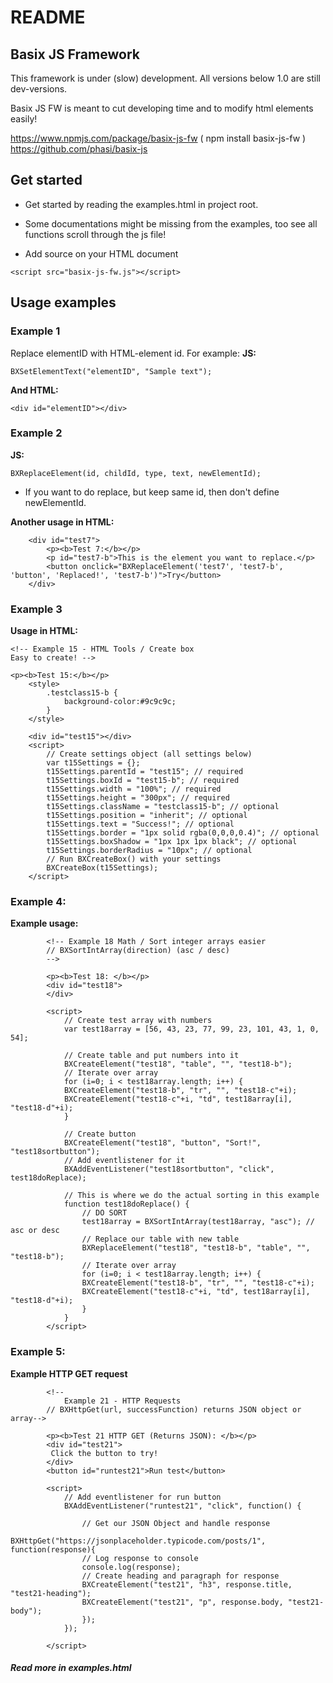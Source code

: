 # README #


## Basix JS Framework ##

This framework is under (slow) development. All versions below 1.0 are still dev-versions.

Basix JS FW is meant to cut developing time and to modify html elements easily!

https://www.npmjs.com/package/basix-js-fw ( npm install basix-js-fw )
https://github.com/phasi/basix-js

## Get started ##

- Get started by reading the examples.html in project root.
- Some documentations might be missing from the examples, too see all functions scroll through the js file!

- Add source on your HTML document
```
<script src="basix-js-fw.js"></script>
```


## Usage examples ##


### Example 1

Replace elementID with HTML-element id. For example:
**JS:**
```
BXSetElementText("elementID", "Sample text");
```
**And HTML:**
```
<div id="elementID"></div>
```

### Example 2

**JS:**
```
BXReplaceElement(id, childId, type, text, newElementId);
```

- If you want to do replace, but keep same id, then don't define newElementId.

**Another usage in HTML:**
```
    <div id="test7">
        <p><b>Test 7:</b></p>
        <p id="test7-b">This is the element you want to replace.</p>
        <button onclick="BXReplaceElement('test7', 'test7-b', 'button', 'Replaced!', 'test7-b')">Try</button>
    </div>
```

### Example 3

**Usage in HTML:**
```
<!-- Example 15 - HTML Tools / Create box
Easy to create! -->

<p><b>Test 15:</b></p>
	<style>
		.testclass15-b {
			background-color:#9c9c9c;
		}
	</style>
	
	<div id="test15"></div>
	<script>
		// Create settings object (all settings below)
		var t15Settings = {};
		t15Settings.parentId = "test15"; // required
 		t15Settings.boxId = "test15-b"; // required
 		t15Settings.width = "100%"; // required
 		t15Settings.height = "300px"; // required
		t15Settings.className = "testclass15-b"; // optional
		t15Settings.position = "inherit"; // optional
		t15Settings.text = "Success!"; // optional
 		t15Settings.border = "1px solid rgba(0,0,0,0.4)"; // optional
 		t15Settings.boxShadow = "1px 1px 1px black"; // optional
 		t15Settings.borderRadius = "10px"; // optional
		// Run BXCreateBox() with your settings
		BXCreateBox(t15Settings);
	</script>
```

### Example 4:

**Example usage:**
```
		<!-- Example 18 Math / Sort integer arrays easier 
		// BXSortIntArray(direction) (asc / desc)
		-->

		<p><b>Test 18: </b></p>
		<div id="test18">
		</div>

		<script>
			// Create test array with numbers
			var test18array = [56, 43, 23, 77, 99, 23, 101, 43, 1, 0, 54];
			
			// Create table and put numbers into it
			BXCreateElement("test18", "table", "", "test18-b");
			// Iterate over array
			for (i=0; i < test18array.length; i++) {
			BXCreateElement("test18-b", "tr", "", "test18-c"+i);
			BXCreateElement("test18-c"+i, "td", test18array[i], "test18-d"+i);
			}
			
			// Create button
			BXCreateElement("test18", "button", "Sort!", "test18sortbutton");
			// Add eventlistener for it
			BXAddEventListener("test18sortbutton", "click", test18doReplace);

			// This is where we do the actual sorting in this example
			function test18doReplace() {
				// DO SORT
				test18array = BXSortIntArray(test18array, "asc"); // asc or desc
				// Replace our table with new table
				BXReplaceElement("test18", "test18-b", "table", "", "test18-b");
				// Iterate over array
				for (i=0; i < test18array.length; i++) {
				BXCreateElement("test18-b", "tr", "", "test18-c"+i);
				BXCreateElement("test18-c"+i, "td", test18array[i], "test18-d"+i);
				}
			}
		</script>
```

### Example 5:

**Example HTTP GET request**

```
		<!--
			Example 21 - HTTP Requests
		// BXHttpGet(url, successFunction) returns JSON object or array-->

		<p><b>Test 21 HTTP GET (Returns JSON): </b></p>
		<div id="test21">
		 Click the button to try!
		</div>
		<button id="runtest21">Run test</button>

		<script>	
			// Add eventlistener for run button
			BXAddEventListener("runtest21", "click", function() {

				// Get our JSON Object and handle response
				BXHttpGet("https://jsonplaceholder.typicode.com/posts/1", function(response){
				// Log response to console
				console.log(response);
				// Create heading and paragraph for response
				BXCreateElement("test21", "h3", response.title, "test21-heading");
				BXCreateElement("test21", "p", response.body, "test21-body");
				});
			});

		</script>
```

##### Read more in examples.html
